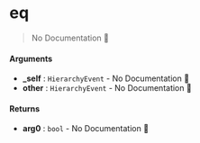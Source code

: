 # eq

> No Documentation 🚧

#### Arguments

- **\_self** : `HierarchyEvent` \- No Documentation 🚧
- **other** : `HierarchyEvent` \- No Documentation 🚧

#### Returns

- **arg0** : `bool` \- No Documentation 🚧